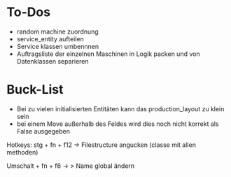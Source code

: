 # To-Dos

- random machine zuordnung
- service_entity aufteilen
- Service klassen umbennnen
- Auftragsliste der einzelnen Maschinen in Logik packen und von Datenklassen separieren

# Buck-List

- Bei zu vielen initialisierten Entitäten kann das production_layout zu klein sein
- bei einem Move außerhalb des Feldes wird dies noch nicht korrekt als False ausgegeben


Hotkeys:
stg + fn + f12 -> Filestructure angucken (classe mit allen methoden)

Umschalt + fn + f6 -> > Name global ändern